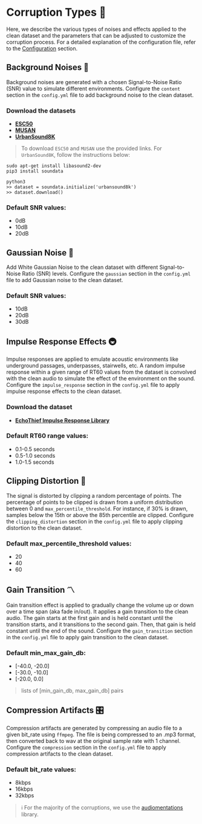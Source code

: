 # Corruption Types 🦾

Here, we describe the various types of noises and effects applied to the clean dataset and the parameters that can be adjusted to customize the corruption process.
For a detailed explanation of the configuration file, refer to the [Configuration](configuration.md) section.


## Background Noises 🚦

Background noises are generated with a chosen Signal-to-Noise Ratio (SNR) value to simulate different environments.
Configure the `content` section in the `config.yml` file to add background noise to the clean dataset.

### Download the datasets

- [**ESC50**](https://github.com/karoldvl/ESC-50/archive/master.zip)
- [**MUSAN**](https://www.openslr.org/resources/17/musan.tar.gz)
- [**UrbanSound8K** ](https://github.com/soundata/soundata#quick-example)

> To download `ESC50` and `MUSAN` use the provided links. For `UrbanSound8K`, follow the instructions below:

```
sudo apt-get install libasound2-dev
pip3 install soundata
```

```
python3
>> dataset = soundata.initialize('urbansound8k')
>> dataset.download()
```

### Default SNR values:
- 0dB
- 10dB
- 20dB

## Gaussian Noise 💨

Add White Gaussian Noise to the clean dataset with different Signal-to-Noise Ratio (SNR) levels. Configure the `gaussian` section in the `config.yml` file to add Gaussian noise to the clean dataset.

### Default SNR values:
- 10dB
- 20dB
- 30dB

## Impulse Response Effects 🚇

Impulse responses are applied to emulate acoustic environments like underground passages, underpasses, stairwells, etc.
A random impulse response within a given range of RT60 values from the dataset is convolved with the clean audio to simulate the effect of the environment on the sound.
Configure the `impulse_response` section in the `config.yml` file to apply impulse response effects to the clean dataset.

### Download the dataset
- [**EchoThief Impulse Response Library**](http://www.echothief.com/wp-content/uploads/2016/06/EchoThiefImpulseResponseLibrary.zip)

### Default RT60 range values:
- 0.1-0.5 seconds
- 0.5-1.0 seconds
- 1.0-1.5 seconds

## Clipping Distortion 📶

The signal is distorted by clipping a random percentage of points. The percentage of points to be clipped is drawn from a uniform distribution between 0 and `max_percentile_threshold`. For instance, if 30% is drawn, samples below the 15th or above the 85th percentile are clipped.
Configure the `clipping_distortion` section in the `config.yml` file to apply clipping distortion to the clean dataset.

### Default max_percentile_threshold values:
- 20
- 40
- 60


## Gain Transition 〽️

Gain transition effect is applied to gradually change the volume up or down over a time span (aka fade in/out). It applies a gain transition to the clean audio. The gain starts at the first gain and is held constant until the transition starts, and it transitions to the second gain. Then, that gain is held constant until the end of the sound. Configure the `gain_transition` section in the `config.yml` file to apply gain transition to the clean dataset.


### Default min_max_gain_db:
- [-40.0, -20.0]
- [-30.0, -10.0]
- [-20.0, 0.0]

> lists of [min_gain_db, max_gain_db] pairs

## Compression Artifacts 🎛️

Compression artifacts are generated by compressing an audio file to a given bit_rate using `ffmpeg`. The file is being compressed to an .mp3 format, then converted back to wav at the original sample rate with 1 channel. Configure the `compression` section in the `config.yml` file to apply compression artifacts to the clean dataset.
    

### Default bit_rate values:
- 8kbps
- 16kbps
- 32kbps


> ℹ️ For the majority of the corruptions, we use the [audiomentations](https://github.com/iver56/audiomentations.git) library.
